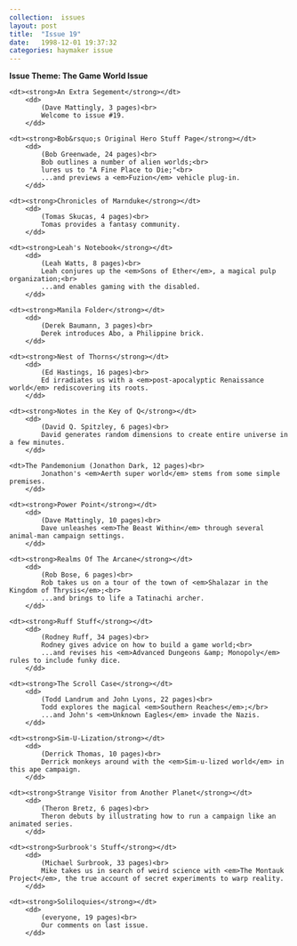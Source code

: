 ```yaml
---
collection:  issues
layout: post
title:  "Issue 19"
date:   1998-12-01 19:37:32
categories: haymaker issue
---
```


<dl>
	<dt class="theme"><strong>Issue Theme: The Game World Issue</theme></strong></dt>

	<dt><strong>An Extra Segement</strong></dt>
		<dd>
		 	(Dave Mattingly, 3 pages)<br>
			Welcome to issue #19.
		</dd>

	<dt><strong>Bob&rsquo;s Original Hero Stuff Page</strong></dt>
		<dd>
		 	(Bob Greenwade, 24 pages)<br>
			Bob outlines a number of alien worlds;<br>
			lures us to "A Fine Place to Die;"<br>
			...and previews a <em>Fuzion</em> vehicle plug-in.
		</dd>

	<dt><strong>Chronicles of Marnduke</strong></dt>
		<dd>
		 	(Tomas Skucas, 4 pages)<br>
			Tomas provides a fantasy community.
		</dd>

	<dt><strong>Leah's Notebook</strong></dt>
		<dd>
		 	(Leah Watts, 8 pages)<br>
			Leah conjures up the <em>Sons of Ether</em>, a magical pulp organization;<br>
			...and enables gaming with the disabled.
		</dd>

	<dt><strong>Manila Folder</strong></dt>
		<dd>
		 	(Derek Baumann, 3 pages)<br>
			Derek introduces Abo, a Philippine brick.
		</dd>

	<dt><strong>Nest of Thorns</strong></dt>
		<dd>
		 	(Ed Hastings, 16 pages)<br>
			Ed irradiates us with a <em>post-apocalyptic Renaissance world</em> rediscovering its roots.
		</dd>

	<dt><strong>Notes in the Key of Q</strong></dt>
		<dd>
		 	(David Q. Spitzley, 6 pages)<br>
			David generates random dimensions to create entire universe in a few minutes.
		</dd>

	<dt>The Pandemonium (Jonathon Dark, 12 pages)<br>
			Jonathon's <em>Aerth super world</em> stems from some simple premises.
		</dd>

	<dt><strong>Power Point</strong></dt>
		<dd>
		 	(Dave Mattingly, 10 pages)<br>
			Dave unleashes <em>The Beast Within</em> through several animal-man campaign settings.
		</dd>

	<dt><strong>Realms Of The Arcane</strong></dt>
		<dd>
		 	(Rob Bose, 6 pages)<br>
			Rob takes us on a tour of the town of <em>Shalazar in the Kingdom of Thrysis</em>;<br>
			...and brings to life a Tatinachi archer.
		</dd>

	<dt><strong>Ruff Stuff</strong></dt>
		<dd>
		 	(Rodney Ruff, 34 pages)<br>
			Rodney gives advice on how to build a game world;<br>
			...and revises his <em>Advanced Dungeons &amp; Monopoly</em> rules to include funky dice.
		</dd>
		
	<dt><strong>The Scroll Case</strong></dt>
		<dd>
		 	(Todd Landrum and John Lyons, 22 pages)<br>
			Todd explores the magical <em>Southern Reaches</em>;</br>
			...and John's <em>Unknown Eagles</em> invade the Nazis.
		</dd>

	<dt><strong>Sim-U-Lization/strong></dt>
		<dd>
		 	(Derrick Thomas, 10 pages)<br>
			Derrick monkeys around with the <em>Sim-u-lized world</em> in this ape campaign.
		</dd>

	<dt><strong>Strange Visitor from Another Planet</strong></dt>
		<dd>
		 	(Theron Bretz, 6 pages)<br>
			Theron debuts by illustrating how to run a campaign like an animated series.
		</dd>

	<dt><strong>Surbrook's Stuff</strong></dt>
		<dd>
		 	(Michael Surbrook, 33 pages)<br>
			Mike takes us in search of weird science with <em>The Montauk Project</em>, the true account of secret experiments to warp reality.
		</dd>

	<dt><strong>Soliloquies</strong></dt>
		<dd>
		 	(everyone, 19 pages)<br>
			Our comments on last issue.
		</dd>
</dl>
